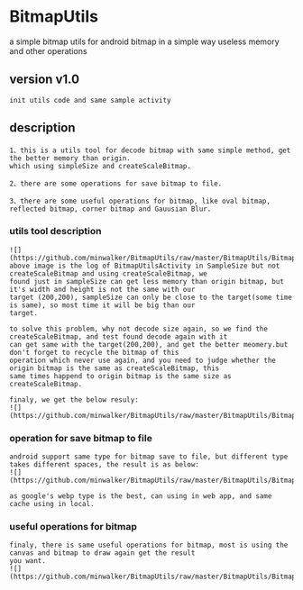 # BitmapUtils
a simple bitmap utils for android bitmap in a simple way useless memory and other operations

## version v1.0
	init utils code and same sample activity

## description
	1、this is a utils tool for decode bitmap with same simple method, get the better memory than origin.
	which using simpleSize and createScaleBitmap.
	
	2、there are some operations for save bitmap to file.
	
	3、there are some useful operations for bitmap, like oval bitmap, reflected bitmap, corner bitmap and Gauusian Blur.
	
### utils tool description
	![](https://github.com/minwalker/BitmapUtils/raw/master/BitmapUtils/BitmapUtils/screen_capture/bitmap_log.png)
	above image is the log of BitmapUtilsActivity in SampleSize but not createScaleBitmap and using createScaleBitmap, we 
	found just in sampleSize can get less memory than origin bitmap, but it's width and height is not the same with our 
	target (200,200), sampleSize can only be close to the target(some time is same), so most time it will be big than our
	target.
	
	to solve this problem, why not decode size again, so we find the createScaleBitmap, and test found decode again with it
	can get same with the target(200,200), and get the better meomery.but don't forget to recycle the bitmap of this 
	operation which never use again, and you need to judge whether the origin bitmap is the same as createScaleBitmap, this
	same times happend to origin bitmap is the same size as createScaleBitmap.
	
	finaly, we get the below resuly:
	![](https://github.com/minwalker/BitmapUtils/raw/master/BitmapUtils/BitmapUtils/screen_capture/bitmap_utils_page.png)
	
	
### operation for save bitmap to file
	android support same type for bitmap save to file, but different type takes different spaces, the result is as below:
	![](https://github.com/minwalker/BitmapUtils/raw/master/BitmapUtils/BitmapUtils/screen_capture/bitmap_save_pager.png)
	
	as google's webp type is the best, can using in web app, and same cache using in local.
	
### useful operations for bitmap
	finaly, there is same useful operations for bitmap, most is using the canvas and bitmap to draw again get the result 
	you want.
	![](https://github.com/minwalker/BitmapUtils/raw/master/BitmapUtils/BitmapUtils/screen_capture/bitmap_corner_operation_page.png)